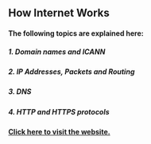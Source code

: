 


## How Internet Works
#### The following topics are explained here:
##### 1. Domain names and ICANN
##### 2. IP Addresses, Packets and Routing
##### 3. DNS
##### 4. HTTP and HTTPS protocols

#### [Click here to visit the website.](https://monz123.github.io/HowInternetWork/html/homePage.html)
